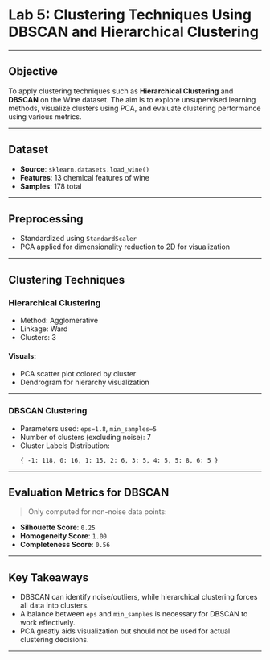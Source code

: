 # Lab 5: Clustering Techniques Using DBSCAN and Hierarchical Clustering
---

## Objective
To apply clustering techniques such as **Hierarchical Clustering** and **DBSCAN** on the Wine dataset. The aim is to explore unsupervised learning methods, visualize clusters using PCA, and evaluate clustering performance using various metrics.

---

## Dataset
- **Source**: `sklearn.datasets.load_wine()`
- **Features**: 13 chemical features of wine
- **Samples**: 178 total

---

## Preprocessing
- Standardized using `StandardScaler`
- PCA applied for dimensionality reduction to 2D for visualization

---

## Clustering Techniques

### Hierarchical Clustering
- Method: Agglomerative
- Linkage: Ward
- Clusters: 3

#### Visuals:
- PCA scatter plot colored by cluster
- Dendrogram for hierarchy visualization

---

### DBSCAN Clustering
- Parameters used: `eps=1.8`, `min_samples=5`
- Number of clusters (excluding noise): 7
- Cluster Labels Distribution:
  ```
  { -1: 118, 0: 16, 1: 15, 2: 6, 3: 5, 4: 5, 5: 8, 6: 5 }
  ```

---

## Evaluation Metrics for DBSCAN
> Only computed for non-noise data points:

- **Silhouette Score**: `0.25`
- **Homogeneity Score**: `1.00`
- **Completeness Score**: `0.56`

---

## Key Takeaways
- DBSCAN can identify noise/outliers, while hierarchical clustering forces all data into clusters.
- A balance between `eps` and `min_samples` is necessary for DBSCAN to work effectively.
- PCA greatly aids visualization but should not be used for actual clustering decisions.

---
